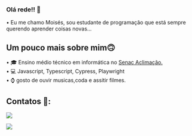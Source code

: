 ### Olá rede!! 👋
• Eu me chamo Moisés, sou estudante de programação que está sempre querendo aprender coisas novas...

## Um pouco mais sobre mim🙃

• 🎓 Ensino médio técnico em informática no <a href="https://www.sp.senac.br/senac-aclimacao"> Senac Aclimação.</a>
 <br>
• 💻 Javascript, Typescript, Cypress, Playwright <br>
• ⌚ gosto de ouvir musicas,coda e assitir filmes.


## Contatos	💬:

<div>
<a href = "moihgm67@gmail.com"><img loading="lazy" src="https://img.shields.io/badge/Gmail-D14836?style=for-the-badge&logo=gmail&logoColor=white" target="_blank"></a>
 
<a href="https://www.linkedin.com/in/mois%C3%A9shenrique/" target="_blank"><img loading="lazy" src="https://img.shields.io/badge/-LinkedIn-%230077B5?style=for-the-badge&logo=linkedin&logoColor=white" target="_blank" ></a>  



</div>






